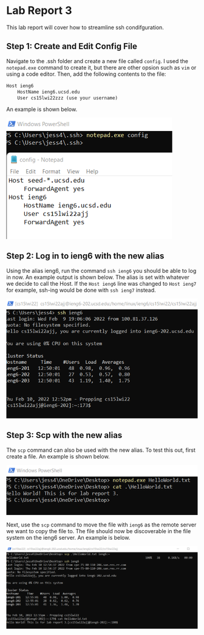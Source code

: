 # Lab Report 3

This lab report will cover how to streamline ssh condifguration.

## Step 1: Create and Edit Config File

Navigate to the .ssh folder and create a new file called `config`. I used the `notepad.exe` command to create it, but there are other opsion such as `vim` or using a code editor. Then, add the following contents to the file:

```
Host ieng6
    HostName ieng6.ucsd.edu
    User cs15lwi22zzz (use your username)

```

An example is shown below.

![Config File Example](images/Lab3_1.png)

## Step 2: Log in to ieng6 with the new alias

Using the alias ieng6, run the command `ssh ieng6` you should be able to log in now. An example output is shown below. The alias is set with whatever we decide to call the Host. If the `Host ieng6` line was changed to `Host ieng7` for example, ssh-ing would be done with `ssh ieng7` instead.

![ssh example](images/Lab3_2.png)

## Step 3: Scp with the new alias

The `scp` command can also be used with the new alias. To test this out, first create a file. An example is shown below.

![file creation](images/Lab3_3.png)

Next, use the `scp` command to move the file with `ieng6` as the remote server we want to copy the file to. The file should now be discoverable in the file system on the ieng6 server. An example is below.

![file moving](images/Lab3_4.png)

